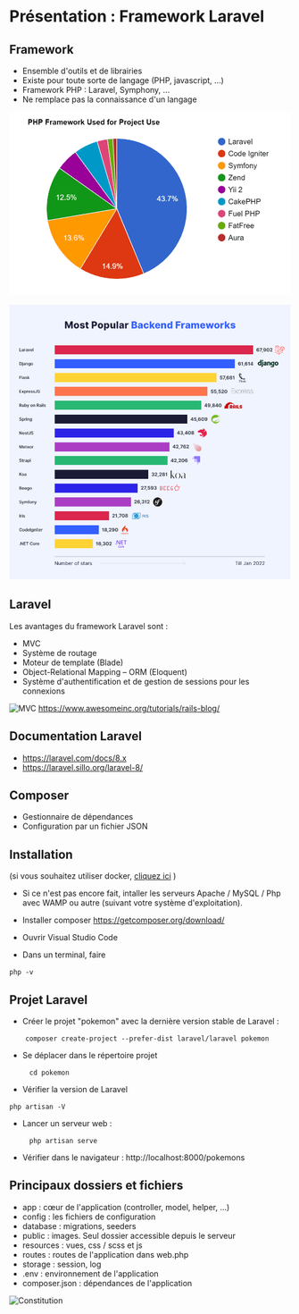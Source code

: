 # Présentation : Framework Laravel

## Framework

- Ensemble d'outils et de librairies
- Existe pour toute sorte de langage (PHP, javascript, …)
- Framework PHP : Laravel, Symphony, ...
- Ne remplace pas la connaissance d'un langage

![Utilisation framework en 2021](/ressources/tutoLaravel/PHP-Framework.png)

![Utilisation framework en 2022](/ressources/tutoLaravel/Most-Popular-Backend-Frameworks.png)

## Laravel

Les avantages du framework Laravel sont :
- MVC
- Système de routage
- Moteur de template (Blade)
- Object-Relational Mapping – ORM (Eloquent)
- Système d'authentification et de gestion de sessions pour les connexions

![MVC](/ressources/tutoLaravel/MVC.png)
https://www.awesomeinc.org/tutorials/rails-blog/


## Documentation Laravel
- <a href="https://laravel.com/docs/8.x" target="_blank">https://laravel.com/docs/8.x</a>
- <a href="https://laravel.sillo.org/laravel-8/" target="_blank">https://laravel.sillo.org/laravel-8/</a>


## Composer
- Gestionnaire de dépendances
- Configuration par un fichier JSON

## Installation

(si vous souhaitez utiliser docker, [cliquez ici](Laravel/install.md) )
- Si ce n'est pas encore fait, intaller les serveurs Apache / MySQL / Php avec WAMP ou autre (suivant votre système d'exploitation).

- Installer composer
https://getcomposer.org/download/

- Ouvrir Visual Studio Code

- Dans un terminal, faire 
```
php -v
```

## Projet Laravel

- Créer le projet "pokemon" avec la dernière version stable de Laravel :
```
	composer create-project --prefer-dist laravel/laravel pokemon
```
- Se déplacer dans le répertoire projet
```
	 cd pokemon
```
- Vérifier la version de Laravel
```
php artisan -V
```
- Lancer un serveur web :
```
	 php artisan serve
```
- Vérifier dans le navigateur :
	http://localhost:8000/pokemons

## Principaux dossiers et fichiers
- app : cœur de l'application (controller, model, helper, …)
- config : les fichiers de configuration
- database : migrations, seeders
- public : images. Seul dossier accessible depuis le serveur
- resources : vues, css / scss et js
- routes : routes de l'application dans web.php
- storage : session, log
- .env : environnement de l'application
- composer.json : dépendances de l'application

![Constitution](/ressources/tutoLaravel/constitution.png)